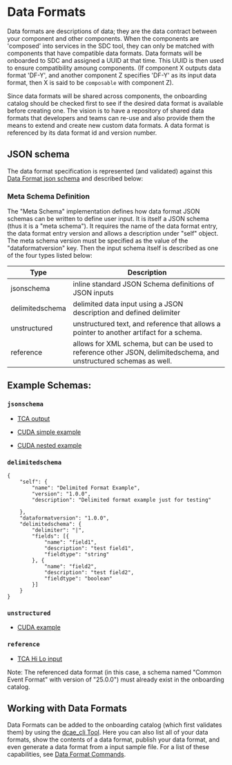 # Data Formats

Data formats are descriptions of data; they are the data contract between your component and other components. When the components are 'composed' into services in the SDC tool, they can only be matched with components that have compatible data formats. Data formats will be onboarded to SDC and assigned a UUID at that time. This UUID is then used to ensure compatibility amoung components. (If component X outputs data format 'DF-Y', and another component Z specifies 'DF-Y' as its input data format, then X is said to be `composable` with component Z).

Since data formats will be shared across components, the onboarding catalog should be checked first to see if the desired data format is available before creating one. 
The vision is to have a repository of shared data formats that developers and teams can re-use and also provide them the means to extend and create new custom data formats. 
A data format is referenced by its data format id and version number.  

## JSON schema

The data format specification is represented (and validated) against this  
[Data Format json schema](https://codecloud.web.att.com/projects/ST_DCAECNTR/repos/component-json-schemas/browse/data-format-schema.json) and described below:

### Meta Schema Definition

The "Meta Schema" implementation defines how data format JSON schemas can be written to define user input. It is itself a JSON schema (thus it is a "meta schema").  It requires the name of the data format entry, the data format entry version and allows a description under "self" object. The meta schema version must be specified as the value of the "dataformatversion" key.  Then the input schema itself is described as one of the four types listed below:

Type | Description
---- | -----------
jsonschema | inline standard JSON Schema definitions of JSON inputs
delimitedschema | delimited data input using a JSON description and defined delimiter
unstructured | unstructured text, and reference that allows a pointer to another artifact for a schema. 
reference | allows for XML schema, but can be used to reference other JSON, delimitedschema, and unstructured schemas as well. 

## Example Schemas:

### `jsonschema`

* [TCA output](https://codecloud.web.att.com/projects/ST_DCAECNTR/repos/dcae_cli_examples/browse/tca_hi_lo/tcaoutput.json)

* [CUDA simple example](https://codecloud.web.att.com/projects/ST_DCAECNTR/repos/dcae_cli_examples/browse/cuda/simplejson.json)

* [CUDA nested example](https://codecloud.web.att.com/projects/ST_DCAECNTR/repos/dcae_cli_examples/browse/cuda/nestedjson.json)

### `delimitedschema`

```
{
    "self": {
        "name": "Delimited Format Example",
        "version": "1.0.0",
        "description": "Delimited format example just for testing"

    },
    "dataformatversion": "1.0.0",
    "delimitedschema": {
        "delimiter": "|",
        "fields": [{
            "name": "field1",
            "description": "test field1",
            "fieldtype": "string"
        }, {
            "name": "field2",
            "description": "test field2",
            "fieldtype": "boolean"
        }]
    }
}
```

### `unstructured`

* [CUDA example](https://codecloud.web.att.com/projects/ST_DCAECNTR/repos/dcae_cli_examples/browse/cuda/unstructuredtext.json)

### `reference`

* [TCA Hi Lo input](https://codecloud.web.att.com/projects/ST_DCAECNTR/repos/dcae_cli_examples/browse/tca_hi_lo/tcainput.json)

Note: The referenced data format (in this case, a schema named "Common Event Format" with version of "25.0.0") must already exist in the onboarding catalog.

## Working with Data Formats

Data Formats can be added to the onboarding catalog (which first validates them) by using the [dcae_cli Tool](http://dcae-platform.research.att.com/components/dcae-cli/quickstart/). Here you can also list all of your data formats, show the contents of a data format, publish your data format, and even generate a data format from a input sample file. For a list of these capabilities, see [Data Format Commands](/components/dcae-cli/commands/#data_format).

